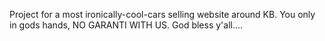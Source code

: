 Project for a most ironically-cool-cars selling website around KB.
You only in gods hands, NO GARANTI WITH US.
God bless y'all....
